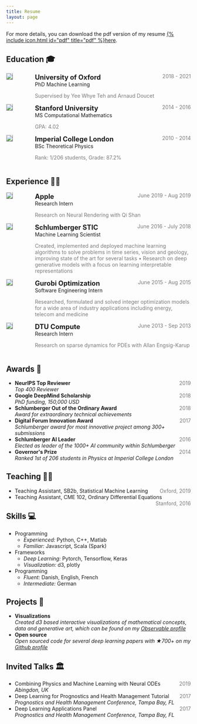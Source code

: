 ```yaml
---
title: Resume
layout: page
---
```


For more details, you can download the pdf version of my resume [{% include icon.html id="pdf" title="pdf" %}here](https://github.com/EmilienDupont/emiliendupont.github.io/raw/master/emilien_resume.pdf).

## Education 🎓

<!-- PhD -->
<div style="display:flex;">

  <div style="flex:0.5; padding-right:5%">
    <img src="{{ site.url }}/imgs/resume-icons/oxford.png" style="align:left; border: 1px solid #d3d3d3; border-style: outset;">
  </div>

  <div style="flex:4;">
    <p style="margin:0px">
      <b style="font-size: 130%;">University of Oxford</b>
      <span style="float:right; color:#7a7a7a;">2018 - 2021</span>
    </p>
    PhD Machine Learning<br>
    <p style="color:#7a7a7a">
      Supervised by Yee Whye Teh and Arnaud Doucet
    </p>
  </div>

</div>


<!-- MS -->
<div style="display:flex;">

  <div style="flex:0.5; padding-right:5%">
    <img src="{{ site.url }}/imgs/resume-icons/stanford.png" style="align:left; border: 1px solid #d3d3d3; border-style: outset;">
  </div>

  <div style="flex:4;">
    <p style="margin:0px">
      <b style="font-size: 130%;">Stanford University</b>
      <span style="float:right; color:#7a7a7a;">2014 - 2016</span>
    </p>
    MS Computational Mathematics<br>
    <p style="color:#7a7a7a">
      GPA: 4.02
    </p>
  </div>

</div>


<!-- BSc -->
<div style="display:flex;">

  <div style="flex:0.5; padding-right:5%">
    <img src="{{ site.url }}/imgs/resume-icons/imperial.png" style="align:left; border: 1px solid #d3d3d3; border-style: outset;">
  </div>

  <div style="flex:4;">
    <p style="margin:0px">
      <b style="font-size: 130%;">Imperial College London</b>
      <span style="float:right; color:#7a7a7a;">2010 - 2014</span>
    </p>
    BSc Theoretical Physics<br>
    <p style="color:#7a7a7a">
      Rank: 1/206 students, Grade: 87.2%
    </p>
  </div>

</div>


## Experience 👨‍💼

<!-- Apple -->
<div style="display:flex;">

  <div style="flex:0.5; padding-right:5%">
    <img src="{{ site.url }}/imgs/resume-icons/apple.png" style="align:left; border: 1px solid #d3d3d3; border-style: outset;">
  </div>

  <div style="flex:4;">
    <p style="margin:0px">
      <b style="font-size: 130%;">Apple</b>
      <span style="float:right; color:#7a7a7a;">June 2019 - Aug 2019</span>
    </p>
    Research Intern<br>
    <p style="color:#7a7a7a">
      Research on Neural Rendering with Qi Shan
    </p>
  </div>

</div>

<!-- STIC -->
<div style="display:flex;">

  <div style="flex:0.5; padding-right:5%">
    <img src="{{ site.url }}/imgs/resume-icons/stic.png" style="align:left; border: 1px solid #d3d3d3; border-style: outset;">
  </div>

  <div style="flex:4;">
    <p style="margin:0px">
      <b style="font-size: 130%;">Schlumberger STIC</b>
      <span style="float:right; color:#7a7a7a;">June 2016 - July 2018</span>
    </p>
    Machine Learning Scientist<br>
    <p style="color:#7a7a7a">
      Created, implemented and deployed machine learning algorithms to solve problems in time series, vision and geology, improving state of the art for several tasks &bull; Research on deep generative models with a focus on learning interpretable representations
    </p>
  </div>

</div>


<!-- Gurobi -->
<div style="display:flex;">

  <div style="flex:0.5; padding-right:5%">
    <img src="{{ site.url }}/imgs/resume-icons/gurobi.png" style="align:left; border: 1px solid #d3d3d3; border-style: outset;">
  </div>

  <div style="flex:4;">
    <p style="margin:0px">
      <b style="font-size: 130%;">Gurobi Optimization</b>
      <span style="float:right; color:#7a7a7a;">June 2015 - Aug 2015</span>
    </p>
    Software Engineering Intern<br>
    <p style="color:#7a7a7a">
      Researched, formulated and solved integer optimization models for a wide area of industry applications including energy, telecom and medicine
    </p>
  </div>

</div>


<!-- DTU -->
<div style="display:flex;">

  <div style="flex:0.5; padding-right:5%">
    <img src="{{ site.url }}/imgs/resume-icons/dtu.png" style="align:left; border: 1px solid #d3d3d3; border-style: outset;">
  </div>

  <div style="flex:4;">
    <p style="margin:0px">
      <b style="font-size: 130%;">DTU Compute</b>
      <span style="float:right; color:#7a7a7a;">June 2013 - Sep 2013</span>
    </p>
    Research Intern<br>
    <p style="color:#7a7a7a">
      Research on sparse dynamics for PDEs with Allan Engsig-Karup
    </p>
  </div>

</div>


## Awards 🌟

<ul>
  <li>
    <b>NeurIPS Top Reviewer</b>
    <span style="float:right; color:#7a7a7a;">2019</span> <br>
    <i>Top 400 Reviewer</i>
  </li>

  <li>
    <b>Google DeepMind Scholarship</b>
    <span style="float:right; color:#7a7a7a;">2018</span> <br>
    <i>PhD funding, 150,000 USD</i>
  </li>

  <li>
    <b>Schlumberger Out of the Ordinary Award</b>
    <span style="float:right; color:#7a7a7a;">2018</span> <br>
    <i>Award for extraordinary technical achievements</i>
  </li>

  <li>
    <b>Digital Forum Innovation Award</b>
    <span style="float:right; color:#7a7a7a;">2017</span> <br>
    <i>Schlumberger award for most innovative project among 300+ submissions</i>
  </li>

  <li>
    <b>Schlumberger AI Leader</b>
    <span style="float:right; color:#7a7a7a;">2016</span> <br>
    <i>Elected as leader of the 1000+ AI community within Schlumberger</i>
  </li>

  <li>
    <b>Governor's Prize</b>
    <span style="float:right; color:#7a7a7a;">2014</span> <br>
    <i>Ranked 1st of 206 students in Physics at Imperial College London</i>
  </li>
</ul>


## Teaching 👨‍🏫

<ul>
  <li>
    Teaching Assistant, SB2b, Statistical Machine Learning
    <span style="float:right; color:#7a7a7a;">Oxford, 2019</span> <br>
  </li>

  <li>
    Teaching Assistant, CME 102, Ordinary Differential Equations
    <span style="float:right; color:#7a7a7a;">Stanford, 2016</span> <br>
  </li>
</ul>

## Skills 💻

<ul>
  <li>
    Programming
    <ul>
      <li>
        <i>Experienced:</i> Python, C++, Matlab
      </li>
      <li>
        <i>Familiar:</i> Javascript, Scala (Spark)
      </li>
    </ul>
  </li>

  <li>
    Frameworks
    <ul>
      <li>
        <i>Deep Learning:</i> Pytorch, Tensorflow, Keras
      </li>
      <li>
        <i>Visualization:</i> d3, plotly
      </li>
    </ul>
  </li>

  <li>
    Programming
    <ul>
      <li>
        <i>Fluent:</i> Danish, English, French
      </li>
      <li>
        <i>Intermediate:</i> German
      </li>
    </ul>
  </li>
</ul>


## Projects 🌱

<ul>
  <li>
    <b>Visualizations</b><br>
    <i>Created d3 based interactive visualizations of mathematical concepts, data and generative art, which can be found on my <a href="https://observablehq.com/@emiliendupont">Observable profile</a></i>
  </li>

  <li>
    <b>Open source</b><br>
    <i>Open sourced code for several deep learning papers with &#9733;700+ on my <a href="https://github.com/EmilienDupont">Github profile</a></i>
  </li>

</ul>


## Invited Talks 🏛️

<ul>
  <li>
    Combining Physics and Machine Learning with Neural ODEs
    <span style="float:right; color:#7a7a7a;">2019</span> <br>
    <i>Abingdon, UK</i>
  </li>

  <li>
    Deep Learning for Prognostics and Health Management Tutorial
    <span style="float:right; color:#7a7a7a;">2017</span> <br>
    <i>Prognostics and Health Management Conference, Tampa Bay, FL</i>
  </li>

  <li>
    Deep Learning Applications Panel
    <span style="float:right; color:#7a7a7a;">2017</span> <br>
    <i>Prognostics and Health Management Conference, Tampa Bay, FL</i>
  </li>
</ul>
